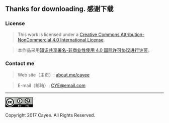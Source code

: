 ## Thanks for downloading. 感谢下载
### License
 >This work is licensed under a [Creative Commons Attribution-NonCommercial 4.0 International License](http://creativecommons.org/licenses/by-nc/4.0/).

> 本作品采用[知识共享署名-非商业性使用 4.0 国际许可协议进行许可](http://creativecommons.org/licenses/by-nc/4.0/)。

### Contact me
> Web site（主页）: [about.me/cayee](http://about.me/cayee)

> E-mail（邮箱）: CYE@email.com

---
![image](https://github.com/cyecayee/libraries/raw/master/image/2017/by-nc4.0.png)

Copyright 2017 Cayee. All Rights Reserved.